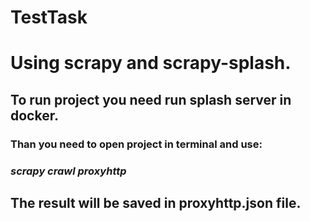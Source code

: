 # TestTask
# Using scrapy and scrapy-splash.
## To run project you need run splash server in docker.
### Than you need to open project in terminal and use:
  ### <i>scrapy crawl proxyhttp</i>
## The result will be saved in proxyhttp.json file.  
